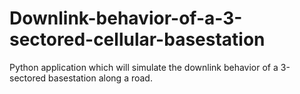 # Downlink-behavior-of-a-3-sectored-cellular-basestation
Python application which will simulate the downlink behavior of a 3-sectored basestation along a road. 
